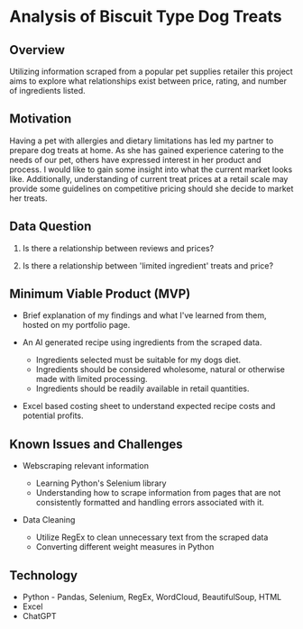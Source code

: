 # Analysis of Biscuit Type Dog Treats

## Overview
Utilizing information scraped from a popular pet supplies retailer this project aims to explore what relationships exist between price, rating, and number of ingredients listed. 


## Motivation
Having a pet with allergies and dietary limitations has led my partner to prepare dog treats at home. As she has gained experience catering to the needs of our pet, others have expressed interest in her product and process. I would like to gain some insight into what the current market looks like. Additionally, understanding of current treat prices at a retail scale may provide some guidelines on competitive pricing should she decide to market her treats.


## Data Question
1.  Is there a relationship between reviews and prices?

2.  Is there a relationship between 'limited ingredient' treats and price?


## Minimum Viable Product (MVP)
-   Brief explanation of my findings and what I've learned from them, hosted on my portfolio page.

-   An AI generated recipe using ingredients from the scraped data.
    -   Ingredients selected must be suitable for my dogs diet.
    -   Ingredients should be considered wholesome, natural or otherwise made with limited processing.
    -   Ingredients should be readily available in retail quantities.

-   Excel based costing sheet to understand expected recipe costs and potential profits.


## Known Issues and Challenges
-	Webscraping relevant information
    -   Learning Python's Selenium library
    -   Understanding how to scrape information from pages that are not consistently formatted and handling errors associated with it.

-	Data Cleaning
    -   Utilize RegEx to clean unnecessary text from the scraped data
    -   Converting different weight measures in Python


## Technology
-   Python - Pandas, Selenium, RegEx, WordCloud, BeautifulSoup, HTML
-   Excel 
-   ChatGPT